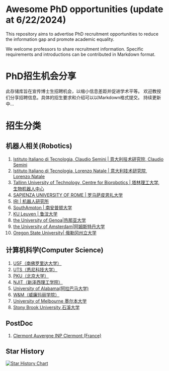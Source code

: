 # Awesome PhD opportunities (update at 6/22/2024)

This repository aims to advertise PhD recruitment opportunities to reduce the information gap and promote academic equality.

We welcome professors to share recruitment information. Specific requirements and introductions can be contributed in Markdown format.



# PhD招生机会分享


此存储库旨在宣传博士生招聘机会，以缩小信息差距并促进学术平等。
欢迎教授们分享招聘信息。具体的招生要求和介绍可以以Markdown格式提交。
持续更新中...

# 招生分类

## 机器人相关(Robotics)

1. [Istituto Italiano di Tecnologia, Claudio Semini | 意大利技术研究院, Claudio Semini](./Robotics/IIT-1.md)
2. [Istituto Italiano di Tecnologia, Lorenzo Natale | 意大利技术研究院, Lorenzo Natale](./Robotics/IIT-2.md)
3. [Tallinn University of Technology, Centre for Biorobotics | 塔林理工大学, 生物机器人中心](./Robotics/Tallinn%20University%20of%20Technology.md)
4. [SAPIENZA UNIVERSITY OF ROME | 罗马萨皮恩扎大学](./Robotics/SAPIENZA%20UNIVERSITY%20OF%20ROME.md)
5. [IRI | 机器人研究所](./Robotics/IRI.md)
6. [SouthAmpton | 南安普顿大学](./Robotics/SouthAmpton.md)
7. [KU Leuven | 鲁汶大学](./Robotics/Leuven.md)
8. [the University of Genoa|热那亚大学](./Robotics/the%20University%20of%20Genoa.md)
9. [the University of Amsterdam|阿姆斯特丹大学](./Robotics/Vrije_Universiteit_Amsterdam_Combined.md)
10. [Oregon State University| 俄勒冈州立大学](./Robotics/Oregon%20State%20University.md)



## 计算机科学(Computer Science)
1. [USF（南佛罗里达大学）](./Computer%20Science/USF.md)
2. [UTS（悉尼科技大学）](./Computer%20Science/USF.md)
3. [PKU（北京大学）](./Computer%20Science/PKU.md)
4. [NJIT（新泽西理工学院）](./Computer%20Science/NJIT.md)
5. [University of Alabama(阿拉巴马大学)](./Computer%20Science/University%20of%20Alabama.md)
6. [W&M（威廉玛丽学院）](./Computer%20Science/W&M.md)
7. [University of Melbourne 墨尔本大学](./Computer%20Science/University%20of%20Melbourne.md)
8. [Stony Brook University  石溪大学](./Computer%20Science/StonyBrook.md)



## PostDoc
1. [Clermont Auvergne INP Clermont (France)](./PostDoc-Robotics/Clermont_Auvergne_INP.md)


## Star History

[![Star History Chart](https://api.star-history.com/svg?repos=jfan1997/Awesome_PhD_Opportunities&type=Date)](https://star-history.com/#jfan1997/Awesome_PhD_Opportunities&Date)